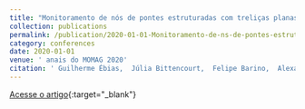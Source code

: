 ```yaml
---
title: "Monitoramento de nós de pontes estruturadas com treliças planas por sensores ópticos"
collection: publications
permalink: /publication/2020-01-01-Monitoramento-de-ns-de-pontes-estruturadas-com-trelias-planas-por-sensores-pticos
category: conferences
date: 2020-01-01
venue: ' anais do MOMAG 2020'
citation: ' Guilherme Ébias,  Júlia Bittencourt,  Felipe Barino,  Alexandre Santos, &quot;Monitoramento de nós de pontes estruturadas com treliças planas por sensores ópticos.&quot;  anais do MOMAG 2020, 2020.'
---
```

[Acesse o artigo](https://drive.google.com/file/d/1awjFbTcpKIOPFysm7B4sbeM2LxB-AcKG/view?ts=602fbb6b){:target="_blank"}
